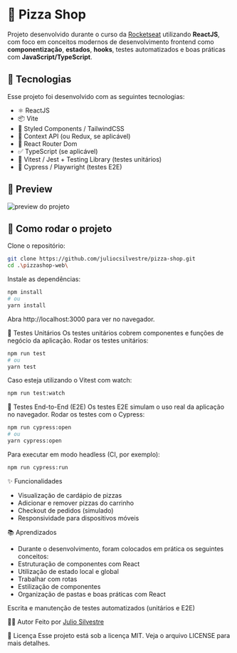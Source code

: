 # 🍕 Pizza Shop

Projeto desenvolvido durante o curso da [Rocketseat](https://app.rocketseat.com.br/) utilizando **ReactJS**, com foco em conceitos modernos de desenvolvimento frontend como **componentização**, **estados**, **hooks**, testes automatizados e boas práticas com **JavaScript/TypeScript**.

## 🚀 Tecnologias

Esse projeto foi desenvolvido com as seguintes tecnologias:

- ⚛️ ReactJS
- 📦 Vite
- 💅 Styled Components / TailwindCSS
- 🧠 Context API (ou Redux, se aplicável)
- 📁 React Router Dom
- ✅ TypeScript (se aplicável)
- 🧪 Vitest / Jest + Testing Library (testes unitários)
- 🧼 Cypress / Playwright (testes E2E)

## 📸 Preview

![preview do projeto](https://user-images.githubusercontent.com/placeholder-image.png)

## 📂 Como rodar o projeto

Clone o repositório:

```bash
git clone https://github.com/juliocsilvestre/pizza-shop.git
cd .\pizzashop-web\
```

Instale as dependências:

```bash
npm install
# ou
yarn install
```

Abra http://localhost:3000 para ver no navegador.

🧪 Testes Unitários
Os testes unitários cobrem componentes e funções de negócio da aplicação.
Rodar os testes unitários:

```bash
npm run test
# ou
yarn test
```

Caso esteja utilizando o Vitest com watch:

```bash
npm run test:watch
```

🧼 Testes End-to-End (E2E)
Os testes E2E simulam o uso real da aplicação no navegador.
Rodar os testes com o Cypress:

```bash
npm run cypress:open
# ou
yarn cypress:open
```

Para executar em modo headless (CI, por exemplo):

```bash
npm run cypress:run
```

✨ Funcionalidades

- Visualização de cardápio de pizzas
- Adicionar e remover pizzas do carrinho
- Checkout de pedidos (simulado)
- Responsividade para dispositivos móveis

📚 Aprendizados

- Durante o desenvolvimento, foram colocados em prática os seguintes conceitos:
- Estruturação de componentes com React
- Utilização de estado local e global
- Trabalhar com rotas
- Estilização de componentes
- Organização de pastas e boas práticas com React

Escrita e manutenção de testes automatizados (unitários e E2E)

🧑‍💻 Autor
Feito por [Julio Silvestre](https://github.com/juliocsilvestre)

📝 Licença
Esse projeto está sob a licença MIT. Veja o arquivo LICENSE para mais detalhes.
